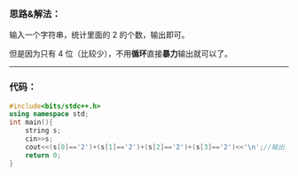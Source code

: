 ### 思路&解法：
输入一个字符串，统计里面的 $2$ 的个数，输出即可。

但是因为只有 $4$ 位（比较少），不用**循环**直接**暴力**输出就可以了。


------------
### 代码：
```cpp
#include<bits/stdc++.h>
using namespace std;
int main(){
	string s;
	cin>>s;
	cout<<(s[0]=='2')+(s[1]=='2')+(s[2]=='2')+(s[3]=='2')<<'\n';//输出
	return 0;
}

```

